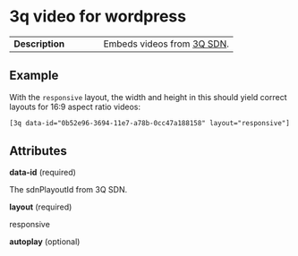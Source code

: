 # 3q video for wordpress

<table>
  <tr>
    <td width="40%"><strong>Description</strong></td>
    <td>Embeds videos from <a href="https://www.3qsdn.com/en/">3Q SDN</a>.</td>
  </tr>
</table>

## Example

With the `responsive` layout, the width and height in this should yield correct layouts for 16:9 aspect ratio videos:

```html
[3q data-id="0b52e96-3694-11e7-a78b-0cc47a188158" layout="responsive"]
```

## Attributes

**data-id** (required)

The sdnPlayoutId from 3Q SDN.

**layout** (required)

responsive

**autoplay** (optional)
